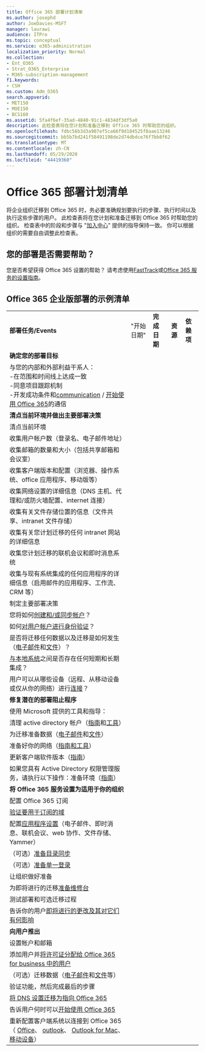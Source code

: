 ```yaml
---
title: Office 365 部署计划清单
ms.author: josephd
author: JoeDavies-MSFT
manager: laurawi
audience: ITPro
ms.topic: conceptual
ms.service: o365-administration
localization_priority: Normal
ms.collection:
- Ent_O365
- Strat_O365_Enterprise
- M365-subscription-management
f1.keywords:
- CSH
ms.custom: Adm_O365
search.appverid:
- MET150
- MOE150
- BCS160
ms.assetid: 5fa4f6ef-35ad-4840-91c1-4834df3df5a0
description: 此检查表将在您计划和准备迁移到 Office 365 时帮助您的组织。
ms.openlocfilehash: fdbc56b3d3a907ef5ca66f9d184525f8aae13246
ms.sourcegitcommit: bb5b7bd241f58491198de2d74dbdce76f7bb8f62
ms.translationtype: MT
ms.contentlocale: zh-CN
ms.lasthandoff: 05/29/2020
ms.locfileid: "44419360"
---
```

# <a name="deployment-planning-checklist-for-office-365"></a>Office 365 部署计划清单

将企业组织迁移到 Office 365 时，务必要准确规划要执行的步骤、执行时间以及执行这些步骤的用户。 此检查表将在您计划和准备迁移到 Office 365 时帮助您的组织。 检查表中的阶段和步骤与 "[加入中心](https://go.microsoft.com/fwlink/?LinkId=517115)" 提供的指导保持一致。 你可以根据组织的需要自由调整此检查表。

## <a name="need-help-with-your-deployment"></a>您的部署是否需要帮助？
您是否希望获得 Office 365 设置的帮助？ 请考虑使用[FastTrack](https://fasttrack.microsoft.com/office)或[Office 365 服务的设置指南](setup-guides-for-office-365.md)。

## <a name="sample-checklist-for-an-office-365-enterprise-deployment"></a>Office 365 企业版部署的示例清单

||||||
|:-----|:-----|:-----|:-----|:-----|
|**部署任务/Events** <br/> |"开始日期" <br/> |**完成日期** <br/> |**资源** <br/> |**依赖项** <br/> |
|**确定您的部署目标** <br/> |||||
| 与您的内部和外部利益干系人：<br>  -在范围和时间线上达成一致 <br>  -同意项目跟踪机制  <br>  -开发成功条件和[communication](https://fasttrack.microsoft.com/office)  /  [开始使用 Office 365](https://support.office.com/article/396b8d9e-e118-42d0-8a0d-87d1f2f055fb)的通信|||||
|**清点当前环境并做出主要部署决策** |||||
|清点当前环境 |||||
| 收集用户帐户数（登录名、电子邮件地址） |||||
| 收集邮箱的数量和大小（包括共享邮箱和会议室） |||||
| 收集客户端版本和配置（浏览器、操作系统、office 应用程序、移动版等） |||||
| 收集网络设置的详细信息（DNS 主机、代理和/或防火墙配置、internet 连接） |||||
| 收集有关文件存储位置的信息（文件共享、intranet 文件存储） |||||
| 收集有关您计划迁移的任何 intranet 网站的详细信息 |||||
| 收集您计划迁移的联机会议和即时消息系统 |||||
| 收集与现有系统集成的任何应用程序的详细信息（启用邮件的应用程序、工作流、CRM 等） |||||
|制定主要部署决策 |||||
| 您将如何[创建和/或同步帐户](https://go.microsoft.com/fwlink/?LinkId=534819)？ |||||
| 如何[对用户帐户进行身份验证](https://go.microsoft.com/fwlink/?LinkId=534820)？ |||||
| 是否将迁移任何数据以及迁移是如何发生（[电子邮件](https://go.microsoft.com/fwlink/?LinkId=534823)和[文件](https://go.microsoft.com/fwlink/?LinkId=534824)）？ |||||
| [与本地系统](https://go.microsoft.com/fwlink/?LinkId=534822)之间是否存在任何短期和长期集成？ |||||
| 用户可以从哪些设备（远程、从移动设备或仅从你的网络）进行[连接](https://go.microsoft.com/fwlink/?LinkId=534821)？ |||||
|**修复潜在的部署阻止程序** |||||
|使用 Microsoft 提供的工具和指导： |||||
| 清理 active directory 帐户（[指南](https://go.microsoft.com/fwlink/?LinkId=534825)和[工具](https://go.microsoft.com/fwlink/?LinkId=534826)） |||||
| 为迁移准备数据（[电子邮件](https://go.microsoft.com/fwlink/?LinkId=534823)和[文件](https://go.microsoft.com/fwlink/?LinkId=534824)） |||||
| 准备好你的网络（[指南和工具](https://aka.ms/tune)） |||||
| 更新客户端软件版本（[指南](https://go.microsoft.com/fwlink/?LinkId=534827)） |||||
| 如果您具有 Active Directory 权限管理服务，请执行以下操作：准备环境（[指南](https://go.microsoft.com/fwlink/?linkid=844967)）  <br/> |||||
|**将 Office 365 服务设置为适用于你的组织** |||||
|配置 Office 365 订阅 |||||
|[验证要用于订阅的域](https://go.microsoft.com/fwlink/?LinkId=534828) |||||
| 配置[应用程序设置](https://go.microsoft.com/fwlink/?LinkId=534829)（电子邮件、即时消息、联机会议、web 协作、文件存储、Yammer） |||||
| （可选）[准备目录同步](https://go.microsoft.com/fwlink/?LinkId=534830) |||||
| （可选）[准备单一登录](https://go.microsoft.com/fwlink/?LinkId=534831) |||||
|让组织做好准备 |||||
|为即将进行的迁移[准备维修台](https://fasttrack.microsoft.com/office) |||||
| 测试部署和可选迁移过程 |||||
| 告诉你的用户[即将进行的更改及其对它们有何影响](https://fasttrack.microsoft.com/office) |||||
|**向用户推出** |||||
|设置帐户和邮箱 |||||
| 添加用户并[将许可证分配给 Office 365 for business 中的用户](https://support.office.com/article/997596b5-4173-4627-b915-36abac6786dc) |||||
| （可选）迁移数据（[电子邮件](https://go.microsoft.com/fwlink/?LinkId=534823)和[文件](https://go.microsoft.com/fwlink/?LinkId=534824)等） |||||
|验证功能，然后完成最后的步骤 |||||
| [将 DNS 设置迁移为指向 Office 365](https://go.microsoft.com/fwlink/?LinkId=534835) |||||
| 告诉用户何时可以[开始使用 Office 365](https://support.office.com/article/office-365-basics-video-training-396b8d9e-e118-42d0-8a0d-87d1f2f055fb?ui=en-US&amp;rs=en-US&amp;ad=US) |||||
| 重新配置客户端系统以连接到 Office 365 （ [Office](https://go.microsoft.com/fwlink/?LinkId=534836)、 [outlook](https://go.microsoft.com/fwlink/?LinkId=534837)、 [Outlook for Mac](https://support.office.com/article/6e27792a-9267-4aa4-8bb6-c84ef146101b#PickTab=Outlook_for_Mac)、[移动设备](https://go.microsoft.com/fwlink/?LinkId=534840)）  |||||
